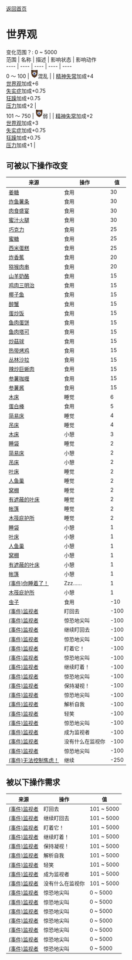 [返回首页](index.md)  
# 世界观  
变化范围？: 0 ~ 5000  
范围  |  名称  |  描述  |  影响状态  |  影响动作  
----  |  ----  |  ----  |  ----  |  ----  
0 ～ 100  |  <img decoding="async" src="Sprite/Structure.png" style="width:20px;">混乱  |    |  [精神失常](MindState.md)加成+4<br>[世界观](Structure.md)加成+6<br>[失实症](Derealization.md)加成+0.75<br>[狂躁](Mania.md)加成+0.75<br>[压力](Stress.md)加成+2  |    
101 ～ 750  |  <img decoding="async" src="Sprite/Structure.png" style="width:20px;">弱  |    |  [精神失常](MindState.md)加成+2<br>[世界观](Structure.md)加成+3<br>[失实症](Derealization.md)加成+0.75<br>[狂躁](Mania.md)加成+0.75<br>[压力](Stress.md)加成+1  |    
## 可被以下操作改变  
来源  |  操作  |  值  
----  |  ----  |  ----  
[姜糖](CandiedGinger.md)  |  食用  |  30  
[炸鱼薯条](FishNChips.md)  |  食用  |  30  
[肉食盛宴](HeartyFeast.md)  |  食用  |  30  
[蜜汁火腿](HoneyGlazedPork.md)  |  食用  |  30  
[巧克力](Chocolate.md)  |  食用  |  25  
[蜜糖](HoneyCandy.md)  |  食用  |  25  
[西米蛋糕](SagoCake.md)  |  食用  |  25  
[炸香蕉](FriedBanana.md)  |  食用  |  20  
[猕猴肉串](MacaqueSkewers.md)  |  食用  |  20  
[山羊奶酪](Cheese.md)  |  食用  |  15  
[鸡肉三明治](ChickenSandwich.md)  |  食用  |  15  
[椰子鱼](CoconutFish.md)  |  食用  |  15  
[醉蟹](DrunkenCrab.md)  |  食用  |  15  
[蛋炒饭](EggFriedRice.md)  |  食用  |  15  
[鱼肉蛋饼](FishOmelette.md)  |  食用  |  15  
[鱼肉塔可](FishTaco.md)  |  食用  |  15  
[炒菇球](FriedPuffballs.md)  |  食用  |  15  
[热带烤鸡](IslandChicken.md)  |  食用  |  15  
[丛林沙拉](JungleSalad.md)  |  食用  |  15  
[辣炒巨蜥肉](LizardFry.md)  |  食用  |  15  
[参薯咖喱](YamCurry.md)  |  食用  |  15  
[参薯酱](YamJam.md)  |  食用  |  15  
[木床](BedWooden.md)  |  睡觉  |  6  
[蛋白棒](ProteinBar.md)  |  食用  |  5  
[简易床](BedRustic.md)  |  睡觉  |  4  
[吊床](Hammock.md)  |  睡觉  |  4  
[木床](BedWooden.md)  |  小憩  |  3  
[睡袋](BedRoll.md)  |  睡觉  |  2  
[简易床](BedRustic.md)  |  小憩  |  2  
[吊床](Hammock.md)  |  小憩  |  2  
[叶床](LeafBed.md)  |  睡觉  |  2  
[人鱼巢](MermaidNest.md)  |  睡觉  |  2  
[窝棚](Shelter.md)  |  睡觉  |  2  
[有遮蔽的叶床](ShelteredLeafBed.md)  |  睡觉  |  2  
[帐篷](TentDeployed.md)  |  睡觉  |  2  
[木筏庇护所](RaftShelter.md)  |  睡觉  |  2  
[睡袋](BedRoll.md)  |  小憩  |  1  
[叶床](LeafBed.md)  |  小憩  |  1  
[人鱼巢](MermaidNest.md)  |  小憩  |  1  
[窝棚](Shelter.md)  |  小憩  |  1  
[有遮蔽的叶床](ShelteredLeafBed.md)  |  小憩  |  1  
[帐篷](TentDeployed.md)  |  小憩  |  1  
[(事件)你睡着了！](Event_FallingAsleep.md)  |  Zzz……  |  1  
[木筏庇护所](RaftShelter.md)  |  小憩  |  1  
[虫子](Bugs.md)  |  食用  |  -10  
[(事件)监视者](Event_WatchedExperience1a.md)  |  盯回去  |  -100  
[(事件)监视者](Event_WatchedExperience1a.md)  |  惊恐地尖叫  |  -100  
[(事件)监视者](Event_WatchedExperience1b.md)  |  继续盯回去  |  -100  
[(事件)监视者](Event_WatchedExperience1b.md)  |  惊恐地尖叫  |  -100  
[(事件)监视者](Event_WatchedExperience1c.md)  |  盯着它！  |  -100  
[(事件)监视者](Event_WatchedExperience1c.md)  |  惊恐地尖叫  |  -100  
[(事件)监视者](Event_WatchedExperience1d.md)  |  继续盯着！  |  -100  
[(事件)监视者](Event_WatchedExperience1d.md)  |  惊恐地尖叫  |  -100  
[(事件)监视者](Event_WatchedExperience1e.md)  |  保持凝视！  |  -100  
[(事件)监视者](Event_WatchedExperience1e.md)  |  惊恐地尖叫  |  -100  
[(事件)监视者](Event_WatchedExperience1f.md)  |  解析自我  |  -100  
[(事件)监视者](Event_WatchedExperience1f.md)  |  轻笑  |  -100  
[(事件)监视者](Event_WatchedExperience1f.md)  |  惊恐地尖叫  |  -100  
[(事件)监视者](Event_WatchedExperience1gGod.md)  |  成为监视者  |  -100  
[(事件)监视者](Event_WatchedExperience1gVoid.md)  |  没有什么在监视你  |  -100  
[(事件)监视者](Event_WatchedExperience1gVoid.md)  |  惊恐地尖叫  |  -100  
[(事件)无法控制焦虑！](Event_AnxietyAttack.md)  |  继续  |  -250  
## 被以下操作需求  
来源  |  操作  |  值  
----  |  ----  |  ----  
[(事件)监视者](Event_WatchedExperience1a.md)  |  盯回去  |  101 ~ 5000  
[(事件)监视者](Event_WatchedExperience1b.md)  |  继续盯回去  |  101 ~ 5000  
[(事件)监视者](Event_WatchedExperience1c.md)  |  盯着它！  |  101 ~ 5000  
[(事件)监视者](Event_WatchedExperience1d.md)  |  继续盯着！  |  101 ~ 5000  
[(事件)监视者](Event_WatchedExperience1e.md)  |  保持凝视！  |  101 ~ 5000  
[(事件)监视者](Event_WatchedExperience1f.md)  |  解析自我  |  101 ~ 5000  
[(事件)监视者](Event_WatchedExperience1f.md)  |  轻笑  |  101 ~ 5000  
[(事件)监视者](Event_WatchedExperience1gGod.md)  |  成为监视者  |  101 ~ 5000  
[(事件)监视者](Event_WatchedExperience1gVoid.md)  |  没有什么在监视你  |  101 ~ 5000  
[(事件)监视者](Event_WatchedExperience1a.md)  |  惊恐地尖叫  |  0 ~ 5000  
[(事件)监视者](Event_WatchedExperience1b.md)  |  惊恐地尖叫  |  0 ~ 5000  
[(事件)监视者](Event_WatchedExperience1c.md)  |  惊恐地尖叫  |  0 ~ 5000  
[(事件)监视者](Event_WatchedExperience1d.md)  |  惊恐地尖叫  |  0 ~ 5000  
[(事件)监视者](Event_WatchedExperience1e.md)  |  惊恐地尖叫  |  0 ~ 5000  
[(事件)监视者](Event_WatchedExperience1f.md)  |  惊恐地尖叫  |  0 ~ 5000  
[(事件)监视者](Event_WatchedExperience1gVoid.md)  |  惊恐地尖叫  |  0 ~ 5000  
